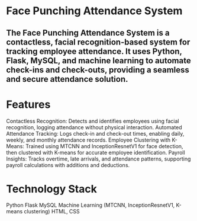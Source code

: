 # Face Punching Attendance System
## The Face Punching Attendance System is a contactless, facial recognition-based system for tracking employee attendance. It uses Python, Flask, MySQL, and machine learning to automate check-ins and check-outs, providing a seamless and secure attendance solution.

# Features
Contactless Recognition: Detects and identifies employees using facial recognition, logging attendance without physical interaction.
Automated Attendance Tracking: Logs check-in and check-out times, enabling daily, weekly, and monthly attendance records.
Employee Clustering with K-Means: Trained using MTCNN and InceptionResnetV1 for face detection, then clustered with K-means for accurate employee identification.
Payroll Insights: Tracks overtime, late arrivals, and attendance patterns, supporting payroll calculations with additions and deductions.
# Technology Stack
Python
Flask
MySQL
Machine Learning (MTCNN, InceptionResnetV1, K-means clustering)
HTML, CSS
